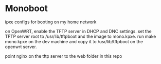 # Monoboot

ipxe configs for booting on my home network

on OpenWRT, enable the TFTP server in DHCP and DNC settings. set the TFTP server root to /usr/lib/tftpboot and the image to mono.kpxe. run make mono.kpxe on the dev machine and copy it to /usr/lib/tftpboot on the openwrt server.

point nginx on the tftp server to the web folder in this repo
